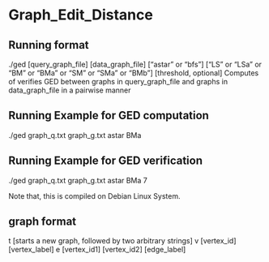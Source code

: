 # Graph_Edit_Distance

## Running format 
./ged [query_graph_file] [data_graph_file] [“astar” or “bfs”] [“LS” or “LSa” or “BM” or “BMa” or “SM” or “SMa” or “BMb”] [threshold, optional]
Computes of verifies GED between graphs in query_graph_file and graphs in data_graph_file in a pairwise manner

## Running Example for GED computation
./ged graph_q.txt graph_g.txt astar BMa

## Running Example for GED verification
./ged graph_q.txt graph_g.txt astar BMa 7

Note that, this is compiled on Debian Linux System.


## graph format
t [starts a new graph, followed by two arbitrary strings]
v [vertex_id] [vertex_label]
e [vertex_id1] [vertex_id2] [edge_label]
